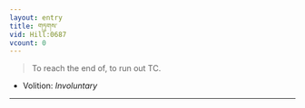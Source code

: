 ```yaml
---
layout: entry
title: གཏུགས་
vid: Hill:0687
vcount: 0
---
```

> To reach the end of, to run out TC\.

* Volition: _Involuntary_

---

